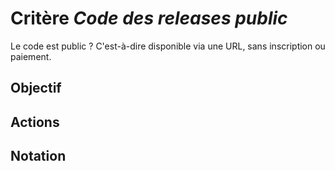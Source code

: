# Critère *Code des releases public*
Le code est public ? C'est-à-dire disponible via une URL, sans inscription ou paiement.

## Objectif


## Actions


## Notation